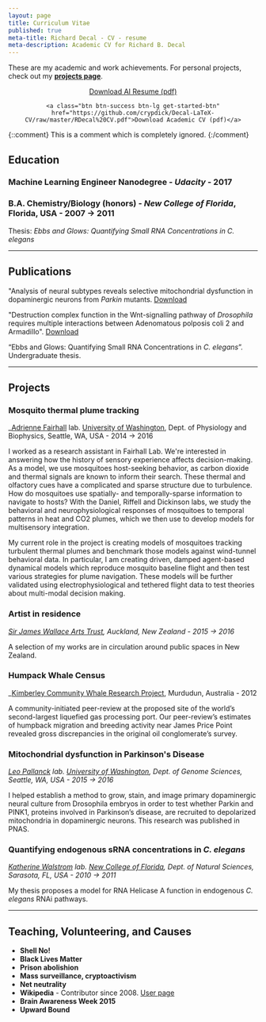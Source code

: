 ```yaml
---
layout: page
title: Curriculum Vitae
published: true
meta-title: Richard Decal - CV - resume
meta-description: Academic CV for Richard B. Decal
---
```

These are my academic and work achievements. For personal projects, check out my **[projects page](/projects)**.

<center>
<div class="get-started-wrap">
  <a class="btn btn-success btn-lg get-started-btn" href="https://github.com/crypdick/Decal-LaTeX-CV/raw/master/Richard-Decal-CV.pdf">Download AI Resume (pdf)</a>
  
    <a class="btn btn-success btn-lg get-started-btn" href="https://github.com/crypdick/Decal-LaTeX-CV/raw/master/RDecal%20CV.pdf">Download Academic CV (pdf)</a>
</div>
</center>


{::comment}
This is a comment which is
completely ignored.
{:/comment}

## Education

### **Machine Learning Engineer Nanodegree** - *Udacity* - 2017

### **B.A. Chemistry/Biology (honors)** - *New College of Florida*, Florida, USA - 2007 → 2011
Thesis: *Ebbs and Glows: Quantifying Small RNA Concentrations in C. elegans*


---

## Publications
"Analysis of neural subtypes reveals selective mitochondrial dysfunction in dopaminergic neurons from _Parkin_ mutants. [Download](https://www.researchgate.net/publication/225302391_Analysis_of_neural_subtypes_reveals_selective_mitochondrial_dysfunction_in_dopaminergic_neurons_from_parkin_mutants)


"Destruction complex function in the Wnt-signalling pathway of _Drosophila_ requires multiple interactions between Adenomatous polposis coli 2 and Armadillo". [Download](https://www.researchgate.net/publication/51884043_Destruction_Complex_Function_in_the_Wnt_Signaling_Pathway_of_Drosophila_Requires_Multiple_Interactions_Between_Adenomatous_Polyposis_Coli_2_and_Armadillo)

“Ebbs and Glows: Quantifying Small RNA Concentrations in _C. elegans_”. Undergraduate thesis. 

---

## Projects

### Mosquito thermal plume tracking
_[Adrienne Fairhall](www.fairhalllab.com) lab. [University of Washington](uw.edu), Dept. of Physiology and Biophysics, Seattle, WA, USA - 2014 → 2016

I worked as a research assistant in Fairhall Lab. We're interested in answering how the history of sensory experience affects decision-making. As a model, we use mosquitoes host-seeking behavior, as carbon dioxide and thermal signals are known to inform their search. These thermal and olfactory cues have a complicated and sparse structure due to turbulence. How do mosquitoes use spatially- and temporally-sparse information to navigate to hosts? With the Daniel, Riffell and Dickinson labs, we study the behavioral and neurophysiological responses of mosquitoes to temporal patterns in heat and CO2 plumes, which we then use to develop models for multisensory integration.

My current role in the project is creating models of mosquitoes tracking turbulent thermal plumes and benchmark those models against wind-tunnel behavioral data. In particular, I am creating driven, damped agent-based dynamical models which reproduce mosquito baseline flight and then test various strategies for plume navigation. These models will be further validated using electrophysiological and tethered flight data to test theories about multi-modal decision making.

### Artist in residence
_[Sir James Wallace Arts Trust](www.wallaceartstrust.org.nz), Auckland, New Zealand - 2015 → 2016_

A selection of my works are in circulation around public spaces in New Zealand.


### Humpack Whale Census
_[Kimberley Community Whale Research Project](https://kimberleycommunitywhaleresearch.wordpress.com/), Murdudun, Australia - 2012

A community-initiated peer-review at the proposed site of the world’s second-largest liquefied gas processing port. Our peer-review’s estimates of humpback migration and breeding activity near James Price Point revealed gross discrepancies in the original oil conglomerate’s survey.

### Mitochondrial dysfunction in Parkinson's Disease
_[Leo Pallanck](http://www.gs.washington.edu/faculty/pallanck.htm) lab. [University of Washington](uw.edu), Dept. of Genome Sciences, Seattle, WA, USA - 2015 → 2016_

I helped establish a method to grow, stain, and image primary dopaminergic neural culture from Drosophila embryos in order to test whether Parkin and PINK1, proteins involved in Parkinson’s disease, are recruited to depolarized mitochondria in dopaminergic neurons. This research was published in PNAS.

### Quantifying endogenous sRNA concentrations in _C. elegans_
_[Katherine Walstrom](https://www.ncf.edu/directory/listing/katherine-walstrom/) lab. [New College of Florida](ncf.edu), Dept. of Natural Sciences, Sarasota, FL, USA - 2010 → 2011_

My thesis proposes a model for RNA Helicase A function in endogenous _C. elegans_ RNAi pathways.

---

## Teaching, Volunteering, and Causes
- **Shell No!**
- **Black Lives Matter**
- **Prison abolishion**
- **Mass surveillance, cryptoactivism**
- **Net neutrality**
- **Wikipedia** - Contributor since 2008. [User page](https://en.wikipedia.org/wiki/User:Richard.decal)
- **Brain Awareness Week 2015**
- **Upward Bound**
